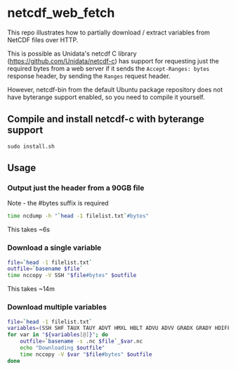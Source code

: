 # netcdf_web_fetch

This repo illustrates how to partially download / extract variables from NetCDF files over HTTP.

This is possible as Unidata's netcdf C library (https://github.com/Unidata/netcdf-c) has support for requesting just the required bytes
from a web server if it sends the `Accept-Ranges: bytes` response header, by sending the `Ranges` request header.

However, netcdf-bin from the default Ubuntu package repository does not have byterange support enabled, so you need to compile it yourself.

## Compile and install netcdf-c with byterange support
`sudo install.sh`

## Usage

### Output just the header from a 90GB file

Note - the #bytes suffix is required

```bash
time ncdump -h "`head -1 filelist.txt`#bytes"
```

This takes ~6s

### Download a single variable

```bash
file=`head -1 filelist.txt`
outfile=`basename $file`
time nccopy -V SSH "$file#bytes" $outfile
```

This takes ~14m

### Download multiple variables

```bash
file=`head -1 filelist.txt`
variables=(SSH SHF TAUX TAUY ADVT HMXL HBLT ADVU ADVV GRADX GRADY HDIFFU HDIFFV VDIFFU VDIFFV UVEL VVEL KE WVEL PD)
for var in "${variables[@]}"; do
    outfile=`basename -s .nc $file`_$var.nc
    echo "Downloading $outfile"
    time nccopy -V $var "$file#bytes" $outfile
done
```